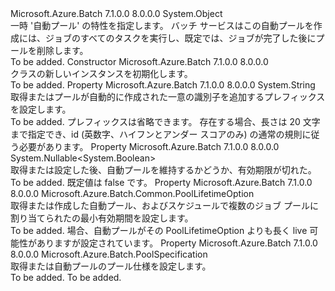 <Type Name="AutoPoolSpecification" FullName="Microsoft.Azure.Batch.AutoPoolSpecification">
  <TypeSignature Language="C#" Value="public class AutoPoolSpecification" />
  <TypeSignature Language="ILAsm" Value=".class public auto ansi beforefieldinit AutoPoolSpecification extends System.Object" />
  <TypeSignature Language="DocId" Value="T:Microsoft.Azure.Batch.AutoPoolSpecification" />
  <TypeSignature Language="VB.NET" Value="Public Class AutoPoolSpecification" />
  <TypeSignature Language="F#" Value="type AutoPoolSpecification = class&#xA;    interface ITransportObjectProvider&lt;AutoPoolSpecification&gt;&#xA;    interface IPropertyMetadata&#xA;    interface IModifiable&#xA;    interface IReadOnly" />
  <AssemblyInfo>
    <AssemblyName>Microsoft.Azure.Batch</AssemblyName>
    <AssemblyVersion>7.1.0.0</AssemblyVersion>
    <AssemblyVersion>8.0.0.0</AssemblyVersion>
  </AssemblyInfo>
  <Base>
    <BaseTypeName>System.Object</BaseTypeName>
  </Base>
  <Interfaces />
  <Docs>
    <summary>
            一時 '自動プール' の特性を指定します。 バッチ サービスはこの自動プールを作成には、ジョブのすべてのタスクを実行し、既定では、ジョブが完了した後にプールを削除します。
            </summary>
    <remarks>To be added.</remarks>
  </Docs>
  <Members>
    <Member MemberName=".ctor">
      <MemberSignature Language="C#" Value="public AutoPoolSpecification ();" />
      <MemberSignature Language="ILAsm" Value=".method public hidebysig specialname rtspecialname instance void .ctor() cil managed" />
      <MemberSignature Language="DocId" Value="M:Microsoft.Azure.Batch.AutoPoolSpecification.#ctor" />
      <MemberSignature Language="VB.NET" Value="Public Sub New ()" />
      <MemberType>Constructor</MemberType>
      <AssemblyInfo>
        <AssemblyName>Microsoft.Azure.Batch</AssemblyName>
        <AssemblyVersion>7.1.0.0</AssemblyVersion>
        <AssemblyVersion>8.0.0.0</AssemblyVersion>
      </AssemblyInfo>
      <Parameters />
      <Docs>
        <summary>
            <see cref="T:Microsoft.Azure.Batch.AutoPoolSpecification" /> クラスの新しいインスタンスを初期化します。
            </summary>
        <remarks>To be added.</remarks>
      </Docs>
    </Member>
    <Member MemberName="AutoPoolIdPrefix">
      <MemberSignature Language="C#" Value="public string AutoPoolIdPrefix { get; set; }" />
      <MemberSignature Language="ILAsm" Value=".property instance string AutoPoolIdPrefix" />
      <MemberSignature Language="DocId" Value="P:Microsoft.Azure.Batch.AutoPoolSpecification.AutoPoolIdPrefix" />
      <MemberSignature Language="VB.NET" Value="Public Property AutoPoolIdPrefix As String" />
      <MemberSignature Language="F#" Value="member this.AutoPoolIdPrefix : string with get, set" Usage="Microsoft.Azure.Batch.AutoPoolSpecification.AutoPoolIdPrefix" />
      <MemberType>Property</MemberType>
      <AssemblyInfo>
        <AssemblyName>Microsoft.Azure.Batch</AssemblyName>
        <AssemblyVersion>7.1.0.0</AssemblyVersion>
        <AssemblyVersion>8.0.0.0</AssemblyVersion>
      </AssemblyInfo>
      <ReturnValue>
        <ReturnType>System.String</ReturnType>
      </ReturnValue>
      <Docs>
        <summary>
            取得またはプールが自動的に作成された一意の識別子を追加するプレフィックスを設定します。
            </summary>
        <value>To be added.</value>
        <remarks>
            プレフィックスは省略できます。 存在する場合、長さは 20 文字まで指定でき、id (英数字、ハイフンとアンダー スコアのみ) の通常の規則に従う必要があります。
            </remarks>
      </Docs>
    </Member>
    <Member MemberName="KeepAlive">
      <MemberSignature Language="C#" Value="public Nullable&lt;bool&gt; KeepAlive { get; set; }" />
      <MemberSignature Language="ILAsm" Value=".property instance valuetype System.Nullable`1&lt;bool&gt; KeepAlive" />
      <MemberSignature Language="DocId" Value="P:Microsoft.Azure.Batch.AutoPoolSpecification.KeepAlive" />
      <MemberSignature Language="VB.NET" Value="Public Property KeepAlive As Nullable(Of Boolean)" />
      <MemberSignature Language="F#" Value="member this.KeepAlive : Nullable&lt;bool&gt; with get, set" Usage="Microsoft.Azure.Batch.AutoPoolSpecification.KeepAlive" />
      <MemberType>Property</MemberType>
      <AssemblyInfo>
        <AssemblyName>Microsoft.Azure.Batch</AssemblyName>
        <AssemblyVersion>7.1.0.0</AssemblyVersion>
        <AssemblyVersion>8.0.0.0</AssemblyVersion>
      </AssemblyInfo>
      <ReturnValue>
        <ReturnType>System.Nullable&lt;System.Boolean&gt;</ReturnType>
      </ReturnValue>
      <Docs>
        <summary>
            取得または設定した後、自動プールを維持するかどうか、<see cref="P:Microsoft.Azure.Batch.AutoPoolSpecification.PoolLifetimeOption" />有効期限が切れた。
            </summary>
        <value>To be added.</value>
        <remarks>
            既定値は false です。
            </remarks>
      </Docs>
    </Member>
    <Member MemberName="PoolLifetimeOption">
      <MemberSignature Language="C#" Value="public Microsoft.Azure.Batch.Common.PoolLifetimeOption PoolLifetimeOption { get; set; }" />
      <MemberSignature Language="ILAsm" Value=".property instance valuetype Microsoft.Azure.Batch.Common.PoolLifetimeOption PoolLifetimeOption" />
      <MemberSignature Language="DocId" Value="P:Microsoft.Azure.Batch.AutoPoolSpecification.PoolLifetimeOption" />
      <MemberSignature Language="VB.NET" Value="Public Property PoolLifetimeOption As PoolLifetimeOption" />
      <MemberSignature Language="F#" Value="member this.PoolLifetimeOption : Microsoft.Azure.Batch.Common.PoolLifetimeOption with get, set" Usage="Microsoft.Azure.Batch.AutoPoolSpecification.PoolLifetimeOption" />
      <MemberType>Property</MemberType>
      <AssemblyInfo>
        <AssemblyName>Microsoft.Azure.Batch</AssemblyName>
        <AssemblyVersion>7.1.0.0</AssemblyVersion>
        <AssemblyVersion>8.0.0.0</AssemblyVersion>
      </AssemblyInfo>
      <ReturnValue>
        <ReturnType>Microsoft.Azure.Batch.Common.PoolLifetimeOption</ReturnType>
      </ReturnValue>
      <Docs>
        <summary>
            取得または作成した自動プール、およびスケジュールで複数のジョブ プールに割り当てられたの最小有効期間を設定します。
            </summary>
        <value>To be added.</value>
        <remarks>
            場合、自動プールがその PoolLifetimeOption よりも長く live 可能性があります<see cref="P:Microsoft.Azure.Batch.AutoPoolSpecification.KeepAlive" />が設定されています。
            </remarks>
      </Docs>
    </Member>
    <Member MemberName="PoolSpecification">
      <MemberSignature Language="C#" Value="public Microsoft.Azure.Batch.PoolSpecification PoolSpecification { get; set; }" />
      <MemberSignature Language="ILAsm" Value=".property instance class Microsoft.Azure.Batch.PoolSpecification PoolSpecification" />
      <MemberSignature Language="DocId" Value="P:Microsoft.Azure.Batch.AutoPoolSpecification.PoolSpecification" />
      <MemberSignature Language="VB.NET" Value="Public Property PoolSpecification As PoolSpecification" />
      <MemberSignature Language="F#" Value="member this.PoolSpecification : Microsoft.Azure.Batch.PoolSpecification with get, set" Usage="Microsoft.Azure.Batch.AutoPoolSpecification.PoolSpecification" />
      <MemberType>Property</MemberType>
      <AssemblyInfo>
        <AssemblyName>Microsoft.Azure.Batch</AssemblyName>
        <AssemblyVersion>7.1.0.0</AssemblyVersion>
        <AssemblyVersion>8.0.0.0</AssemblyVersion>
      </AssemblyInfo>
      <ReturnValue>
        <ReturnType>Microsoft.Azure.Batch.PoolSpecification</ReturnType>
      </ReturnValue>
      <Docs>
        <summary>
            取得または自動プールのプール仕様を設定します。
            </summary>
        <value>To be added.</value>
        <remarks>To be added.</remarks>
      </Docs>
    </Member>
  </Members>
</Type>